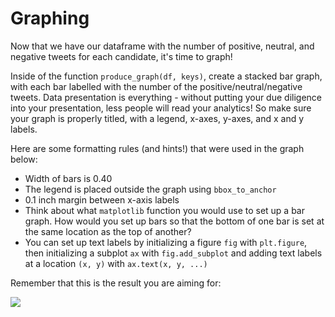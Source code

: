 # Graphing

Now that we have our dataframe with the number of positive, neutral, and negative tweets for each candidate, it's time to graph!

Inside of the function `produce_graph(df, keys)`, create a stacked bar graph, with each bar labelled with the number of the positive/neutral/negative tweets. Data presentation is everything - without putting your due diligence into your presentation, less people will read your analytics! So make sure your graph is properly titled, with a legend, x-axes, y-axes, and x and y labels. 

Here are some formatting rules (and hints!) that were used in the graph below: 

* Width of bars is 0.40
* The legend is placed outside the graph using `bbox_to_anchor`
* 0.1 inch margin between x-axis labels
* Think about what `matplotlib` function you would use to set up a bar graph. How would you set up bars so that the bottom of one bar is set at the same location as the top of another?
* You can set up text labels by initializing a figure `fig` with `plt.figure`, then initializing a subplot `ax` with `fig.add_subplot` and adding text labels at a location `(x, y)` with `ax.text(x, y, ...)`

Remember that this is the result you are aiming for: 

![](https://projectbit.s3-us-west-1.amazonaws.com/darlene/labs/6thDemDebateGraph.png)